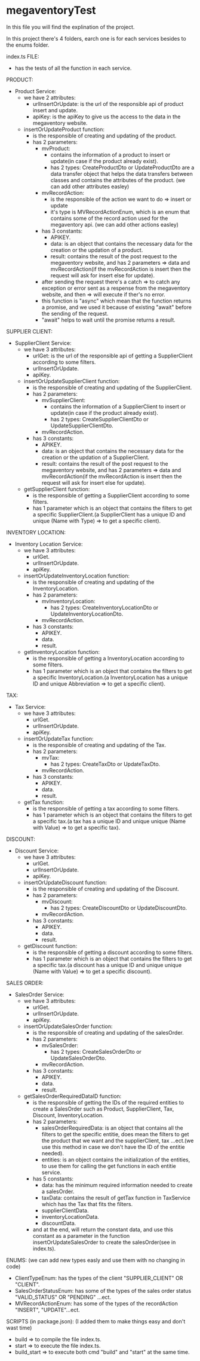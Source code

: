 # megaventoryTest

In this file you will find the explination of the project.

In this project there's 4 folders, earch one is for each services besides to the enums folder.

index.ts FILE:
- has the tests of all the function in each service.

PRODUCT:
- Product Service:
    - we have 2 attributes:
        * urlInsertOrUpdate: is the url of the responsible api of product insert and update.
        * apiKey: is the apiKey to give us the access to the data in the megaventory website.
    - insertOrUpdateProduct function:
        * is the responsible of creating and updating of the product.
        * has 2 parameters:
            - mvProduct: 
                + contains the information of a product to insert or update(in case if the product already exist).
                + has 2 types: CreateProductDto or UpdateProductDto are a data transfer object that helps the data transfers between classes and contains the attributes of the product. (we can add other attributes easley)
            - mvRecordAction: 
                + is the responsible of the action we want to do => insert or update
                + it's type is MVRecordActionEnum, which is an enum that contains some of the record action used for the megaventory api. (we can add other actions easley)
            * has 3 constants:
                - APIKEY.
                - data: is an object that contains the necessary data for the creation or the updation of a product.
                - result: contains the result of the post request to the megaventory website, and has 2 parameters => data and mvRecordAction(if the mvRecordAction is insert then the request will ask for insert else for update).
            * after sending the request there's a catch => to catch any exception or error sent as a respense from the megaventory website, and then => will execute if ther's no error.
            * this function is "async" which mean that the function returns a promise, and we used it because of existing "await" before the sending of the request.
            * "await" helps to wait until the promise returns a result.

SUPPLIER CLIENT:
- SupplierClient Service:
    - we have 3 attributes:
        * urlGet: is the url of the responsible api of getting a SupplierClient according to some filters.
        * urlInsertOrUpdate.
        * apiKey.
    - insertOrUpdateSupplierClient function:
        * is the responsible of creating and updating of the SupplierClient.
        * has 2 parameters:
            - mvSupplierClient: 
                + contains the information of a SupplierClient to insert or update(in case if the product already exist).
                + has 2 types: CreateSupplierClientDto or UpdateSupplierClientDto.
            - mvRecordAction.
        * has 3 constants:
            - APIKEY.
            - data: is an object that contains the necessary data for the creation or the updation of a SupplierClient.
            - result: contains the result of the post request to the megaventory website, and has 2 parameters => data and mvRecordAction(if the mvRecordAction is insert then the request will ask for insert else for update).
    - getSupplierClient function:
        * is the responsible of getting a SupplierClient according to some filters.
        * has 1 parameter which is an object that contains the filters to get a specific SupplierClient.(a SupplierClient has a unique ID and unique (Name with Type) => to get a specific client).

INVENTORY LOCATION:
- Inventory Location Service:
    - we have 3 attributes:
        * urlGet.
        * urlInsertOrUpdate.
        * apiKey.
    - insertOrUpdateInventoryLocation function:
        * is the responsible of creating and updating of the InventoryLocation.
        * has 2 parameters:
            - mvInventoryLocation: 
                + has 2 types: CreateInventoryLocationDto or UpdateInventoryLocationDto.
            - mvRecordAction.
        * has 3 constants:
            - APIKEY.
            - data.
            - result.
    - getInventoryLocation function:
        * is the responsible of getting a InventoryLocation according to some filters.
        * has 1 parameter which is an object that contains the filters to get a specific InventoryLocation.(a InventoryLocation has a unique ID and unique Abbreviation => to get a specific client).

TAX:
- Tax Service:
    - we have 3 attributes:
        * urlGet.
        * urlInsertOrUpdate.
        * apiKey.
    - insertOrUpdateTax function:
        * is the responsible of creating and updating of the Tax.
        * has 2 parameters:
            - mvTax: 
                + has 2 types: CreateTaxDto or UpdateTaxDto.
            - mvRecordAction.
        * has 3 constants:
            - APIKEY.
            - data.
            - result.
    - getTax function:
        * is the responsible of getting a tax according to some filters.
        * has 1 parameter which is an object that contains the filters to get a specific tax.(a tax has a unique ID and unique unique (Name with Value) => to get a specific tax).

DISCOUNT:
- Discount Service:
    - we have 3 attributes:
        * urlGet.
        * urlInsertOrUpdate.
        * apiKey.
    - insertOrUpdateDiscount function:
        * is the responsible of creating and updating of the Discount.
        * has 2 parameters:
            - mvDiscount: 
                + has 2 types: CreateDiscountDto or UpdateDiscountDto.
            - mvRecordAction.
        * has 3 constants:
            - APIKEY.
            - data.
            - result.
    - getDiscount function:
        * is the responsible of getting a discount according to some filters.
        * has 1 parameter which is an object that contains the filters to get a specific tax.(a discount has a unique ID and unique unique (Name with Value) => to get a specific discount).

SALES ORDER:
- SalesOrder Service:
    - we have 3 attributes:
        * urlGet.
        * urlInsertOrUpdate.
        * apiKey.
    - insertOrUpdateSalesOrder function:
        * is the responsible of creating and updating of the salesOrder.
        * has 2 parameters:
            - mvSalesOrder: 
                + has 2 types: CreateSalesOrderDto or UpdateSalesOrderDto.
            - mvRecordAction.
        * has 3 constants:
            - APIKEY.
            - data.
            - result.
    - getSalesOrderRequiredDataID function:
        * is the responsible of getting the IDs of the required entities to create a SalesOrder such as Product, SupplierClient, Tax, Discount, InventoryLocation.
        * has 2 parameters:
            + salesOrderRequiredData: is an object that contains all the filters to get the specific entitie, does mean the filters to get the product that we want and the supplierClient, tax ...ect.(we use this method in case we don't have the ID of the entitie needed).
            + entities: is an object contains the initialization of the entities, to use them for calling the get functions in each entitie service.
        * has 5 constants:
            - data: has the minimum required information needed to create a salesOrder.
            - taxData: contains the result of getTax function in TaxService which has the Tax that fits the filters.
            - supplierClientData.
            - inventoryLocationData.
            - discountData.
        * and at the end, will return the constant data, and use this constant as a parameter in the function insertOrUpdateSalesOrder to create the salesOrder(see in index.ts).

ENUMS: (we can add new types easly and use them with no changing in code)
- ClientTypeEnum: has the types of the client "SUPPLIER_CLIENT" OR "CLIENT".
- SalesOrderStatusEnum: has some of the types of the sales order status "VALID_STATUS" OR "PENDING" ...ect.
- MVRecordActionEnum: has some of the types of the recordAction "INSERT", "UPDATE"...ect.

SCRIPTS (in package.json): (I added them to make things easy and don't wast time)
- build => to compile the file index.ts.
- start => to execute the file index.ts.
- build_start => to execute both cmd "build" and "start" at the same time.